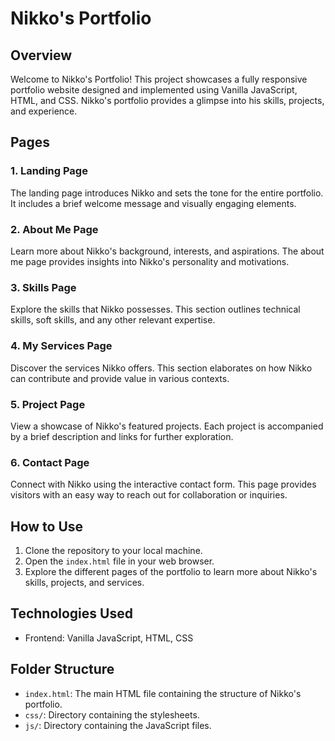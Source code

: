 # Nikko's Portfolio

## Overview

Welcome to Nikko's Portfolio! This project showcases a fully responsive portfolio website designed and implemented using Vanilla JavaScript, HTML, and CSS. Nikko's portfolio provides a glimpse into his skills, projects, and experience.

## Pages

### 1. Landing Page
The landing page introduces Nikko and sets the tone for the entire portfolio. It includes a brief welcome message and visually engaging elements.

### 2. About Me Page
Learn more about Nikko's background, interests, and aspirations. The about me page provides insights into Nikko's personality and motivations.

### 3. Skills Page
Explore the skills that Nikko possesses. This section outlines technical skills, soft skills, and any other relevant expertise.

### 4. My Services Page
Discover the services Nikko offers. This section elaborates on how Nikko can contribute and provide value in various contexts.

### 5. Project Page
View a showcase of Nikko's featured projects. Each project is accompanied by a brief description and links for further exploration.

### 6. Contact Page
Connect with Nikko using the interactive contact form. This page provides visitors with an easy way to reach out for collaboration or inquiries.

## How to Use

1. Clone the repository to your local machine.
2. Open the `index.html` file in your web browser.
3. Explore the different pages of the portfolio to learn more about Nikko's skills, projects, and services.

## Technologies Used

- Frontend: Vanilla JavaScript, HTML, CSS

## Folder Structure

- `index.html`: The main HTML file containing the structure of Nikko's portfolio.
- `css/`: Directory containing the stylesheets.
- `js/`: Directory containing the JavaScript files.
